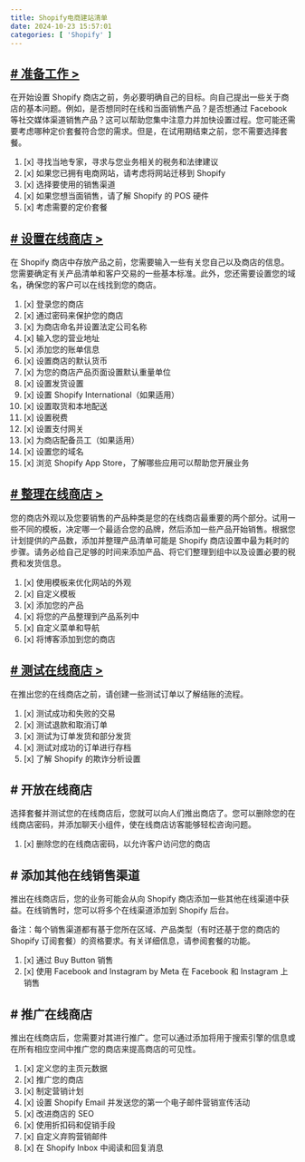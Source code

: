 ```yaml
---
title: Shopify电商建站清单
date: 2024-10-23 15:57:01
categories: [ 'Shopify' ]
---
```


## [# 准备工作 >]()

在开始设置 Shopify 商店之前，务必要明确自己的目标。向自己提出一些关于商店的基本问题。例如，是否想同时在线和当面销售产品？是否想通过 Facebook 等社交媒体渠道销售产品？这可以帮助您集中注意力并加快设置过程。您可能还需要考虑哪种定价套餐符合您的需求。但是，在试用期结束之前，您不需要选择套餐。

1. [x] 寻找当地专家，寻求与您业务相关的税务和法律建议
2. [x] 如果您已拥有电商网站，请考虑将网站迁移到 Shopify
3. [x] 选择要使用的销售渠道
4. [x] 如果您想当面销售，请了解 Shopify 的 POS 硬件
5. [x] 考虑需要的定价套餐

## [# 设置在线商店 >]()

在 Shopify 商店中存放产品之前，您需要输入一些有关您自己以及商店的信息。您需要确定有关产品清单和客户交易的一些基本标准。此外，您还需要设置您的域名，确保您的客户可以在线找到您的商店。

1. [x] 登录您的商店
2. [x] 通过密码来保护您的商店
3. [x] 为商店命名并设置法定公司名称
4. [x] 输入您的营业地址
5. [x] 添加您的账单信息
6. [x] 设置商店的默认货币
7. [x] 为您的商店产品页面设置默认重量单位
8. [x] 设置发货设置
9. [x] 设置 Shopify International（如果适用）
10. [x] 设置取货和本地配送
11. [x] 设置税费
12. [x] 设置支付网关
13. [x] 为商店配备员工（如果适用）
14. [x] 设置您的域名
15. [x] 浏览 Shopify App Store，了解哪些应用可以帮助您开展业务

## [# 整理在线商店 >]()

您的商店外观以及您要销售的产品种类是您的在线商店最重要的两个部分。试用一些不同的模板，决定哪一个最适合您的品牌，然后添加一些产品开始销售。根据您计划提供的产品数，添加并整理产品清单可能是 Shopify 商店设置中最为耗时的步骤。请务必给自己足够的时间来添加产品、将它们整理到组中以及设置必要的税费和发货信息。

1. [x] 使用模板来优化网站的外观
2. [x] 自定义模板
3. [x] 添加您的产品
4. [x] 将您的产品整理到产品系列中
5. [x] 自定义菜单和导航
6. [x] 将博客添加到您的商店

## [# 测试在线商店 >]()

在推出您的在线商店之前，请创建一些测试订单以了解结账的流程。

1. [x] 测试成功和失败的交易
2. [x] 测试退款和取消订单
3. [x] 测试为订单发货和部分发货
4. [x] 测试对成功的订单进行存档
5. [x] 了解 Shopify 的欺诈分析设置

## # 开放在线商店

选择套餐并测试您的在线商店后，您就可以向人们推出商店了。您可以删除您的在线商店密码，并添加聊天小组件，使在线商店访客能够轻松咨询问题。

1. [x] 删除您的在线商店密码，以允许客户访问您的商店

## # 添加其他在线销售渠道

推出在线商店后，您的业务可能会从向 Shopify 商店添加一些其他在线渠道中获益。在线销售时，您可以将多个在线渠道添加到 Shopify 后台。

备注：每个销售渠道都有基于您所在区域、产品类型（有时还基于您的商店的 Shopify 订阅套餐）的资格要求。有关详细信息，请参阅套餐的功能。

1. [x] 通过 Buy Button 销售
2. [x] 使用 Facebook and Instagram by Meta 在 Facebook 和 Instagram 上销售

## # 推广在线商店

推出在线商店后，您需要对其进行推广。您可以通过添加将用于搜索引擎的信息或在所有相应空间中推广您的商店来提高商店的可见性。

1. [x] 定义您的主页元数据
2. [x] 推广您的商店
3. [x] 制定营销计划
4. [x] 设置 Shopify Email 并发送您的第一个电子邮件营销宣传活动
5. [x] 改进商店的 SEO
6. [x] 使用折扣码和促销手段
7. [x] 自定义弃购营销邮件
8. [x] 在 Shopify Inbox 中阅读和回复消息